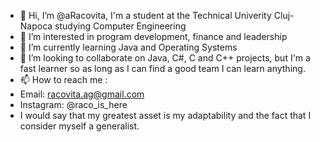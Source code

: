 - 👋 Hi, I’m @aRacovita, I'm a student at the Technical Univerity Cluj-Napoca studying Computer Engineering
- 👀 I’m interested in program development, finance and leadership
- 🌱 I’m currently learning Java and Operating Systems
- 💞️ I’m looking to collaborate on Java, C#, C and C++ projects, but I'm a fast learner so as long as I can find a good team I can learn anything.
- 📫 How to reach me :
- Email: racovita.ag@gmail.com
- Instagram: @raco_is_here
- I would say that my greatest asset is my adaptability and the fact that I consider myself a generalist.

<!---
aRacovita/aRacovita is a ✨ special ✨ repository because its `README.md` (this file) appears on your GitHub profile.
You can click the Preview link to take a look at your changes.
--->
